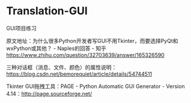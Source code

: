 # Translation-GUI
GUI项目练习

原文地址：为什么很多Python开发者写GUI不用Tkinter，而要选择PyQt和wxPython或其他？ - Naples的回答 - 知乎
https://www.zhihu.com/question/32703639/answer/165326590

三种对话框（消息、文件、颜色）的属性说明：
https://blog.csdn.net/bemorequiet/article/details/54744511


Tkinter GUI拖拽工具：PAGE - Python Automatic GUI Generator - Version 4.14：http://page.sourceforge.net/
